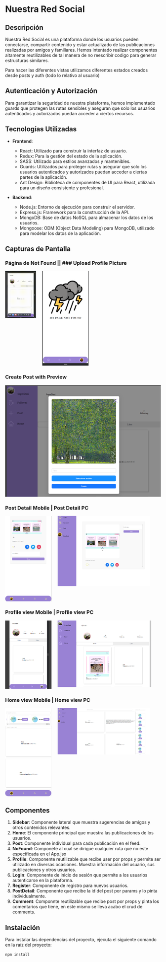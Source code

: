 # Nuestra Red Social

## Descripción

Nuestra Red Social es una plataforma donde los usuarios pueden conectarse, compartir contenido y estar actualizado de las publicaciones realizadas por amigos y familiares.
Hemos intentado realizar componentes altamente reutilizables de tal manera de no reescribir codigo para generar estructuras similares.

Para hacer las diferentes vistas utilizamos diferentes estados creados desde posts y auth (todo lo relativo al usuario)

## Autenticación y Autorización

Para garantizar la seguridad de nuestra plataforma, hemos implementado guards que protegen las rutas sensibles y aseguran que solo los usuarios autenticados y autorizados puedan acceder a ciertos recursos.

## Tecnologías Utilizadas

-   **Frontend**:

    -   React: Utilizado para construir la interfaz de usuario.
    -   Redux: Para la gestión del estado de la aplicación.
    -   SASS: Utilizado para estilos avanzados y mantenibles.
    -   Guards: Utilizados para proteger rutas y asegurar que solo los usuarios autenticados y autorizados puedan acceder a ciertas partes de la aplicación.
    -   Ant Design: Biblioteca de componentes de UI para React, utilizada para un diseño consistente y profesional.

-   **Backend**:
    -   Node.js: Entorno de ejecución para construir el servidor.
    -   Express.js: Framework para la construcción de la API.
    -   MongoDB: Base de datos NoSQL para almacenar los datos de los usuarios.
    -   Mongoose: ODM (Object Data Modeling) para MongoDB, utilizado para modelar los datos de la aplicación.

## Capturas de Pantalla

### Página de Not Found || ### Upload Profile Picture

<div style="display: flex; gap: 20px;">
  <div style="width: 100px;">
    <img src="src/assets/screen/SocialCircuit.gif" alt="Upload Profile Picture" style="max-width: 100%;" />
  </div>
  <div style="width: 150px;">
    <img src="src/assets/screen/404NotFound.png" alt="Ejemplo NotFound" style="max-width: 100%;" />
  </div>
</div>

### Create Post with Preview

![Create post](src/assets/screen/createPostWithPreview.png)

### Post Detail Mobile | Post Detail PC

<div style="display: flex; gap: 20px;">
  <span>
    <img src="src/assets/screen/PostDetailMobile.png" width="150px" alt="Ejemplo Post Detail Mobile" style="max-width: 100%;" />
  </span>
  <span>
    <img src="src/assets/screen/detailPostsPc.png" width="300px" alt="Ejemplo Post Detail" style="max-width: 100%;" />
  </span>
</div>

### Profile view Mobile | Profile view PC

<div style="display: flex; gap: 20px;">
  <span>
    <img src="src/assets/screen/profileMobileView.png"  width="150px" alt="Ejemplo Profile view Mobile" style="max-width: 100%;" />
  </span>
  <span>
    <img src="src/assets/screen/profilePcView.png" width="300px" alt="Ejemplo Profile view PC" style="max-width: 100%;" />
  </span>
</div>

### Home view Mobile | Home view PC

<div style="display: flex; gap: 20px;">
  <span>
    <img src="src/assets/screen/HomeMobile.png"  width="150px"  alt="Ejemplo Home view Mobile" style="max-width: 100%;" />
  </span>
  <span>
    <img src="src/assets/screen/homePc.png" width="300px"  alt="Ejemplo Home view PC" style="max-width: 100%;" />
  </span>
</div>

## Componentes

1. **Sidebar**: Componente lateral que muestra sugerencias de amigos y otros contenidos relevantes.
2. **Home**: El componente principal que muestra las publicaciones de los usuarios.
3. **Post**: Componente individual para cada publicación en el feed.
4. **NoFound**: Componete al cual se dirigue cualquier ruta que no este especificada en el App.jsx
5. **Profile**: Componente reutilizable que recibe user por props y permite ser utilizado en diversas ocasiones. Muestra información del usuario, sus publicaciones y otros usuarios.
6. **Login**: Componente de inicio de sesión que permite a los usuarios autenticarse en la plataforma.
7. **Register**: Componente de registro para nuevos usuarios.
8. **PostDetail**: Componente que recibe la id del post por params y lo pinta individualmente.
9. **Comment**: Componnte reutilizable que recibe post por props y pinta los comentarios que tiene, en este mismo se lleva acabo el crud de comments.

## Instalación

Para instalar las dependencias del proyecto, ejecuta el siguiente comando en la raíz del proyecto:

```bash
npm install
```
